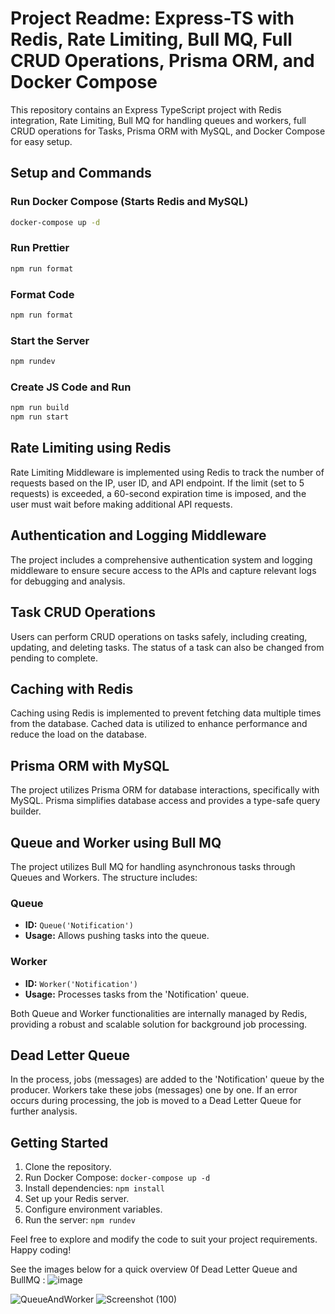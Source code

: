 # Project Readme: Express-TS with Redis, Rate Limiting, Bull MQ, Full CRUD Operations, Prisma ORM, and Docker Compose

This repository contains an Express TypeScript project with Redis integration, Rate Limiting, Bull MQ for handling queues and workers, full CRUD operations for Tasks, Prisma ORM with MySQL, and Docker Compose for easy setup.

## Setup and Commands

### Run Docker Compose (Starts Redis and MySQL)
```bash
docker-compose up -d
```

### Run Prettier
```bash
npm run format
```

### Format Code
```bash
npm run format
```

### Start the Server
```bash
npm rundev
```

### Create JS Code and Run
```bash
npm run build
npm run start
```

## Rate Limiting using Redis

Rate Limiting Middleware is implemented using Redis to track the number of requests based on the IP, user ID, and API endpoint. If the limit (set to 5 requests) is exceeded, a 60-second expiration time is imposed, and the user must wait before making additional API requests.

## Authentication and Logging Middleware

The project includes a comprehensive authentication system and logging middleware to ensure secure access to the APIs and capture relevant logs for debugging and analysis.

## Task CRUD Operations

Users can perform CRUD operations on tasks safely, including creating, updating, and deleting tasks. The status of a task can also be changed from pending to complete.

## Caching with Redis

Caching using Redis is implemented to prevent fetching data multiple times from the database. Cached data is utilized to enhance performance and reduce the load on the database.

## Prisma ORM with MySQL

The project utilizes Prisma ORM for database interactions, specifically with MySQL. Prisma simplifies database access and provides a type-safe query builder.

## Queue and Worker using Bull MQ

The project utilizes Bull MQ for handling asynchronous tasks through Queues and Workers. The structure includes:

### Queue
- **ID:** `Queue('Notification')`
- **Usage:** Allows pushing tasks into the queue.

### Worker
- **ID:** `Worker('Notification')`
- **Usage:** Processes tasks from the 'Notification' queue.

Both Queue and Worker functionalities are internally managed by Redis, providing a robust and scalable solution for background job processing.

## Dead Letter Queue 

In the process, jobs (messages) are added to the 'Notification' queue by the producer. Workers take these jobs (messages) one by one. If an error occurs during processing, the job is moved to a Dead Letter Queue for further analysis.

## Getting Started

1. Clone the repository.
2. Run Docker Compose: `docker-compose up -d`
3. Install dependencies: `npm install`
4. Set up your Redis server.
5. Configure environment variables.
6. Run the server: `npm rundev`

Feel free to explore and modify the code to suit your project requirements. Happy coding!




See the images below for a quick overview 0f Dead Letter Queue and BullMQ :
![image](https://github.com/Harshsharma836/TimeTracer/assets/70514943/1c54d143-79b6-4bb6-bf2f-c233cc71d0a1)

![QueueAndWorker](https://github.com/Harshsharma836/TimeTracer/assets/70514943/cc3ba603-35b5-404a-be77-4a8fe56892d0)
![Screenshot (100)](https://github.com/Harshsharma836/TimeTracer/assets/70514943/a00eeca2-db48-4a63-b04a-88ec5a118586)
